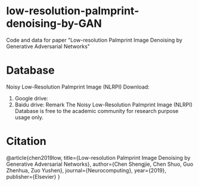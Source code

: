 # low-resolution-palmprint-denoising-by-GAN
Code and data for paper "Low-resolution Palmprint Image Denoising by Generative Adversarial Networks"

# Database
Noisy Low-Resolution Palmprint Image (NLRPI)
Download:
1. Google drive:
2. Baidu drive:
Remark
The Noisy Low-Resolution Palmprint Image (NLRPI) Database is free to the academic community for research purpose usage only.

# Citation
@article{chen2019low,
  title={Low-resolution Palmprint Image Denoising by Generative Adversarial Networks},
  author={Chen Shengjie, Chen Shuo, Guo Zhenhua, Zuo Yushen},
  journal={Neurocomputing},
  year={2019},
  publisher={Elsevier}
}
